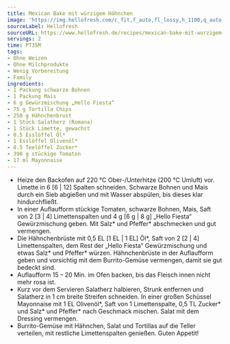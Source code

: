 ```yaml
---
title: Mexican Bake mit würzigem Hähnchen
image: 'https://img.hellofresh.com/c_fit,f_auto,fl_lossy,h_1100,q_auto,w_2600/hellofresh_s3/image/mexican-bake-mit-wurzigem-hahnchen-259852ab.jpg'
sourceLabel: Hellofresh
sourceURL: https://www.hellofresh.de/recipes/mexican-bake-mit-wurzigem-hahnchen-630cb72de5fdb210060c9665
servings: 2
time: PT35M
tags:
- Ohne Weizen
- Ohne Milchprodukte
- Wenig Vorbereitung
- Family
ingredients:
- 1 Packung schwarze Bohnen
- 1 Packung Mais
- 6 g Gewürzmischung „Hello Fiesta“
- 75 g Tortilla Chips
- 250 g Hähnchenbrust
- 1 Stück Salatherz (Romana)
- 1 Stück Limette, gewachst
- 0.5 Esslöffel Öl*
- 1 Esslöffel Olivenöl*
- 0.5 Teelöffel Zucker*
- 390 g stückige Tomaten
- 17 ml Mayonnaise
---
```


- Heize den Backofen auf 220 °C Ober-/Unterhitze (200 °C Umluft) vor.  Limette in 6 [6 | 12] Spalten schneiden.  Schwarze Bohnen und Mais durch ein Sieb abgießen und mit Wasser abspülen, bis dieses klar hindurchfließt.
- In einer Auflaufform stückige Tomaten, schwarze Bohnen, Mais, Saft von 2 [3 | 4] Limettenspalten und 4 g [6 g | 8 g] „Hello Fiesta“ Gewürzmischung geben. Mit Salz\* und Pfeffer\* abschmecken und gut vermengen.
- Die Hähnchenbrüste mit 0,5 EL [1 EL | 1 EL] Öl\*, Saft von 2 [2 | 4] Limettenspalten, dem Rest der „Hello Fiesta“ Gewürzmischung und etwas Salz\* und Pfeffer\* würzen. Hähnchenbrüste in der Auflaufform geben und vorsichtig mit dem Burrito-Gemüse vermengen, damit sie gut bedeckt sind.
- Auflaufform 15 – 20 Min. im Ofen backen, bis das Fleisch innen nicht mehr rosa ist.
- Kurz vor dem Servieren Salatherz halbieren, Strunk entfernen und Salatherz in 1 cm breite Streifen schneiden.  In einer großen Schüssel Mayonnaise mit 1 EL Olivenöl\*, Saft von 1 Limettenspalte, 0,5 TL Zucker\* und Salz\* und Pfeffer\* nach Geschmack mischen. Salat mit dem Dressing vermengen.
- Burrito-Gemüse mit Hähnchen, Salat und Tortillas auf die Teller verteilen, mit restliche Limettenspalten genießen.  Guten Appetit!
